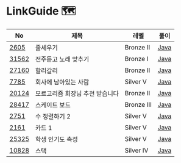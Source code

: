# LinkGuide 🗺


| No                                                  | 제목                | 레벨 | 풀이                                                                                       |
|-----------------------------------------------------|-------------------|------|------------------------------------------------------------------------------------------|
| [2605](https://www.acmicpc.net/problem/2605)        | 줄세우기              | Bronze II | [Java](https://github.com/hyeji111544/Algorithm/tree/main/DataStructures/problems/2605)  |
| [31562](https://www.acmicpc.net/problem/31562)      | 전주듣고 노래 맞추기       | Bronze I | [Java](https://github.com/hyeji111544/Algorithm/tree/main/DataStructures/problems/31562) |
| [27160](https://www.acmicpc.net/problem/27160)      | 할리갈리              |Bronze II| [Java](https://github.com/hyeji111544/Algorithm/tree/main/DataStructures/problems/27160) |
| [7785](https://www.acmicpc.net/problem/7785)        | 회사에 남아있는 사람       |Silver V| [Java](https://github.com/hyeji111544/Algorithm/tree/main/DataStructures/problems/7785)  |
| [20124](https://www.acmicpc.net/problem/20124)      | 모르고리즘 회장님 추천 받습니다 |Bronze II| [Java](https://github.com/hyeji111544/Algorithm/tree/main/DataStructures/problems/20124) |
| [28417](https://www.acmicpc.net/problem/28417)      | 스케이트 보드           | Bronze III| [Java](https://github.com/hyeji111544/Algorithm/tree/main/DataStructures/problems/28417) |
| [2751](https://www.acmicpc.net/problem/2751)        | 수 정렬하기 2          |Silver V | [Java](https://github.com/hyeji111544/Algorithm/tree/main/DataStructures/problems/2751)  |
| [2161](https://www.acmicpc.net/problem/2161)        | 카드 1              |Silver V | [Java](https://github.com/hyeji111544/Algorithm/tree/main/DataStructures/problems/2161)  |
| [25325](https://www.acmicpc.net/problem/25325)        | 학생 인기도 측정         |Silver V | [Java](https://github.com/hyeji111544/Algorithm/tree/main/DataStructures/problems/25325)  |
| [10828](https://www.acmicpc.net/problem/10828)        | 스택                |Silver IV | [Java](https://github.com/hyeji111544/Algorithm/tree/main/DataStructures/problems/10828)  |